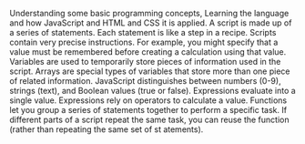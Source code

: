 Understanding some basic
programming concepts, Learning the language and how JavaScript and HTML and CSS it is applied.
A script is made up of a series of statements. Each
statement is like a step in a recipe.
Scripts contain very precise instructions. For example,
you might specify that a value must be remembered
before creating a calculation using that value.
Variables are used to temporarily store pieces of
information used in the script.
Arrays are special types of variables that store more
than one piece of related information.
JavaScript distinguishes between numbers (0-9),
strings (text), and Boolean values (true or false).
Expressions evaluate into a single value.
Expressions rely on operators to calculate a value.
Functions let you group a series of statements together to perform a
specific task. If different parts of a script repeat the same task, you can
reuse the function (rather than repeating the same set of st atements).